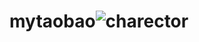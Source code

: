 # mytaobao![charector](https://user-images.githubusercontent.com/69787782/181866847-2b38a368-789a-4806-aed6-429d5fe7c8fc.png)
<!DOCTYPE html>
<html lang="en">
<head>
    <meta charset="UTF-8">
    <meta http-equiv="X-UA-Compatible" content="IE=edge">
    <meta name="viewport" content="width=device-width, initial-scale=1.0">
    <title>Document</title>
</head>
<body>
    
</body>
</html>
<script>

/*

小花是个聪明的孩子，对数学特别感兴趣，

他偶然得到两个正整数a和b，现在他拿任何一个数 x 作如下运算，

y=（div（x，b）/mod(x，b)）。

其中div是整除运算，mod是取余运算，/是正常除法运算，


小华认为，如果一个正整数x使得y也是一个正整数,
且在区间【1，a】内，就说x是一个"好数"。

现在请你计算，所有好数的 和是多少，由于答案过大，

请输出答案模除1000000007后的值。，，，，，，，，

输入两个整数a.b (1<=a，b<=10000000)，，，，，，，，

输入2，2 
计算结果是 8

*/

function div(num1,num2){
   return parseInt(num1/num2)
}

// 求一个数是不是好数
function isHao(x,a,b){
    if(x%b==0){
        return false;
    }
    let y = (div(x,b)/(x%b));
    let zheng = false;
    if(y==0){                                                                                                                                                                                                                                                                                                                                                                                                                                                                                                                                                                                                                                                                                                                                                                                                                                                                                                                                                                                                                                                                 
        zheng = false;
    }else if(parseInt(y)==y){
        //y是正整数
        zheng =  true;
    }else{
        zheng = false;
    }

    if(zheng && (y>=1 && y<=a)){
        return true
    }
    return false;
}
                                                                                                                                                                                                                                                                                                                                                                                                                                                                                                                                                             
function sumHao(a,b){
    let sum = 0;
    for(let x = 1;x<1000000;x++){
        if(isHao(x,a,b)){
            sum += x;
        }
    }
    return sum%1000000007;
}

console.log(sumHao(2,2));


</script>                                                                                                                                                                                                                                                                                                                                                                                                                                                                                                                                                                                                                                                                                                                                                                                                                                                                                                                                                                                                                                                                                                                                                                                                                         
